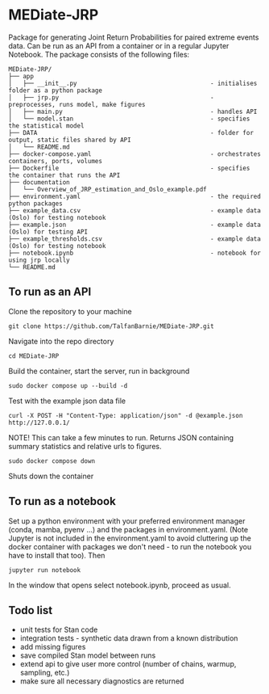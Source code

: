 # MEDiate-JRP
Package for generating Joint Return Probabilities for paired extreme events data. Can be run as an API from a container or in a regular Jupyter Notebook. The package consists of the following files:

    MEDiate-JRP/
    ├── app
    │   ├── __init__.py                                     - initialises folder as a python package
    │   ├── jrp.py                                          - preprocesses, runs model, make figures
    │   ├── main.py                                         - handles API
    │   └── model.stan                                      - specifies the statistical model
    ├── DATA                                                - folder for output, static files shared by API
    │   └── README.md
    ├── docker-compose.yaml                                 - orchestrates containers, ports, volumes 
    ├── Dockerfile                                          - specifies the container that runs the API
    ├── documentation
    │   └── Overview_of_JRP_estimation_and_Oslo_example.pdf
    ├── environment.yaml                                    - the required python packages
    ├── example_data.csv                                    - example data (Oslo) for testing notebook
    ├── example.json                                        - example data (Oslo) for testing API
    ├── example_thresholds.csv                              - example data (Oslo) for testing notebook
    ├── notebook.ipynb                                      - notebook for using jrp locally
    └── README.md




## To run as an API
Clone the repository to your machine

	git clone https://github.com/TalfanBarnie/MEDiate-JRP.git

Navigate into the repo directory

	cd MEDiate-JRP

Build the container, start the server, run in background

    sudo docker compose up --build -d
    
Test with the example json data file

	curl -X POST -H "Content-Type: application/json" -d @example.json http://127.0.0.1/
    
NOTE! This can take a few minutes to run. Returns JSON containing summary statistics and relative urls to figures.

	sudo docker compose down
    
Shuts down the container

## To run as a notebook
Set up a python environment with your preferred environment manager (conda, mamba, pyenv ...) and the packages in environment.yaml.
(Note Jupyter is not included in the environment.yaml to avoid cluttering up the docker container with
packages we don't need - to run the notebook you have to install that too). Then

	jupyter run notebook
    
In the window that opens select notebook.ipynb, proceed as usual. 
## Todo list
- unit tests for Stan code
- integration tests - synthetic data drawn from a known distribution
- add missing figures
- save compiled Stan model between runs
- extend api to give user more control (number of chains, warmup, sampling, etc.)
- make sure all necessary diagnostics are returned
